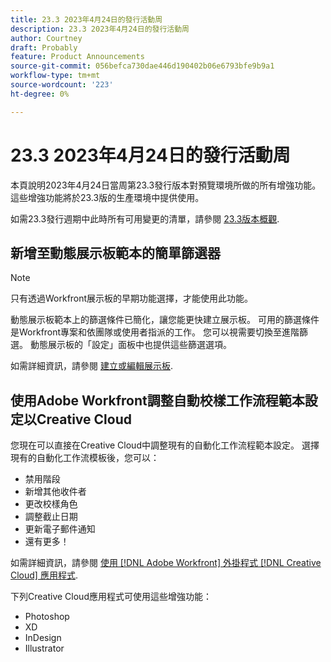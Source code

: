 ```yaml
---
title: 23.3 2023年4月24日的發行活動周
description: 23.3 2023年4月24日的發行活動周
author: Courtney
draft: Probably
feature: Product Announcements
source-git-commit: 056befca730dae446d190402b06e6793bfe9b9a1
workflow-type: tm+mt
source-wordcount: '223'
ht-degree: 0%

---
```


# 23.3 2023年4月24日的發行活動周

本頁說明2023年4月24日當周第23.3發行版本對預覽環境所做的所有增強功能。 這些增強功能將於23.3版的生產環境中提供使用。

如需23.3發行週期中此時所有可用變更的清單，請參閱 [23.3版本概觀](/help/quicksilver/product-announcements/product-releases/23.3-release-activity/23-3-release-overview.md).

## 新增至動態展示板範本的簡單篩選器

>[!NOTE]
>
>只有透過Workfront展示板的早期功能選擇，才能使用此功能。

動態展示板範本上的篩選條件已簡化，讓您能更快建立展示板。 可用的篩選條件是Workfront專案和依團隊或使用者指派的工作。 您可以視需要切換至進階篩選。 動態展示板的「設定」面板中也提供這些篩選選項。

如需詳細資訊，請參閱 [建立或編輯展示板](/help/quicksilver/agile/get-started-with-boards/create-edit-board.md).

## 使用Adobe Workfront調整自動校樣工作流程範本設定以Creative Cloud

您現在可以直接在Creative Cloud中調整現有的自動化工作流程範本設定。 選擇現有的自動化工作流模板後，您可以：

* 禁用階段
* 新增其他收件者
* 更改校樣角色
* 調整截止日期
* 更新電子郵件通知
* 還有更多！

如需詳細資訊，請參閱 [使用 [!DNL Adobe Workfront] 外掛程式 [!DNL Creative Cloud] 應用程式](/help/quicksilver/workfront-integrations-and-apps/adobe-workfront-for-creative-cloud/wf-cc-docs-proofs-toc.md).

下列Creative Cloud應用程式可使用這些增強功能：

* Photoshop
* XD
* InDesign
* Illustrator





<!-- HTML you might need

Video link

[View a video demonstration of this feature](ADD URL){target=_blank}

Off-cycle note for weekly pages

>[!NOTE]
>
>Preview release: February 9, 2023; Planned Production release: February 23, 2023



-->